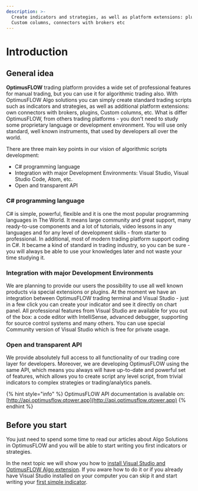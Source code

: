 ```yaml
---
description: >-
  Create indicators and strategies, as well as platform extensions: plugins,
  Custom columns, connectors with brokers etc
---
```


# Introduction

## General idea

**OptimusFLOW** trading platform provides a wide set of professional features for manual trading, but you can use it for algorithmic trading also. With OptimusFLOW Algo solutions you can simply create standard trading scripts such as indicators and strategies, as well as additional platform extensions: own connectors with brokers, plugins, Custom columns, etc. What is differ OptimusFLOW, from others trading platforms - you don't need to study some proprietary language or development environment. You will use only standard, well known instruments, that used by developers all over the world.

There are three main key points in our vision of algorithmic scripts development:

* C\# programming language
* Integration with major Development Environments: Visual Studio, Visual Studio Code, Atom, etc.
* Open and transparent API

### C\# programming language

C\# is simple, powerful, flexible and it is one the most popular programming languages in The World. It means large community and great support, many ready-to-use components and a lot of tutorials, video lessons in any languages and for any level of development skills - from starter to professional. In additional, most of modern trading platform support coding in C\#. It became a kind of standard in trading industry, so you can be sure - you will always be able to use your knowledges later and not waste your time studying it.

### Integration with major Development Environments

We are planning to provide our users the possibility to use all well known products via special extensions or plugins. At the moment we have an integration between OptimusFLOW trading terminal and Visual Studio - just in a few click you can create your indicator and see it directly on chart panel. All professional features from Visual Studio are available for you out of the box: a code editor with IntelliSense, advanced debugger, supporting for source control systems and many others. You can use special Community version of Visual Studio which is free for private usage.

### Open and transparent API

We provide absolutely full access to all functionality of our trading core layer for developers. Moreover, we are developing OptimusFLOW using the same API, which means you always will have up-to-date and powerful set of features, which allows you to create script any level script, from trivial indicators to complex strategies or trading/analytics panels.

{% hint style="info" %}
OptimusFLOW API documentation is available on: [http://api.optimusflow.qtower.app](http://api.optimusflow.qtower.app)
{% endhint %}

## Before you start

You just need to spend some time to read our articles about Algo Solutions in OptimusFLOW and you will be able to start writing you first indicators or strategies.

In the next topic we will show you how to [install Visual Studio and OptimusFLOW Algo extension](https://help.optimusflow.qtower.app/OptimusFLOW-algo/installing-visual-studio). If you aware how to do it or if you already have Visual Studio installed on your computer you can skip it and start writing your [first simple indicator](https://help.optimusflow.qtower.app/OptimusFLOW-algo/simple-indicator).

